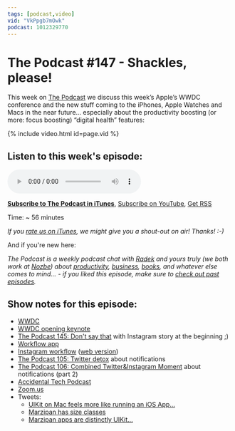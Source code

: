 ```yaml
---
tags: [podcast,video]
vid: "VkPpgb7mOwk"
podcast: 1012329770
---
```


# The Podcast #147 - Shackles, please!

This week on [The Podcast][p] we discuss this week’s Apple’s WWDC conference and the new stuff coming to the iPhones, Apple Watches and Macs in the near future... especially about the productivity boosting (or more: focus boosting) “digital health” features:

{% include video.html id=page.vid %}

<!--More-->

## Listen to this week's episode:

<audio controls>
<source src="https://files.nozbe.com/podcast/147.mp3" type="audio/mpeg">
</audio>

**[Subscribe to The Podcast in iTunes][i]**, [Subscribe on YouTube][y], [Get RSS][rss]

Time: ~ 56 minutes

*If you [rate us on iTunes][i], we might give you a shout-out on air! Thanks! :-)*

And if you're new here:

*The Podcast is a weekly podcast chat with [Radek][r] and yours truly (we both work at [Nozbe][n]) about [productivity](/productivity), [business](/business), [books](/books), and whatever else comes to mind… - if you liked this episode, make sure to [check out past episodes](/podcast).*

## Show notes for this episode:

  * [WWDC](https://developer.apple.com/wwdc/)
  * [WWDC opening keynote](https://www.youtube.com/watch?v=UThGcWBIMpU)
  * [The Podcast 145: Don't say that](/podcast-145) with Instagram story at the beginning ;)
  * [Workflow app](https://workflow.is/)
  * [Instagram workflow](https://workflow.is/workflows/b0a79219594c468ea7537cf18f2572cf) ([web version](http://radex.io/instagram.html))
  * [The Podcast 105: Twitter detox](/podcast-105) about notifications
  * [The Podcast 106: Combined Twitter&Instagram Moment](/podcast-106) about notifications (part 2)
  * [Accidental Tech Podcast](http://atp.fm/)
  * [Zoom.us](https://zoom.us/)
  * Tweets:
    * [UIKit on Mac feels more like running an iOS App…](https://twitter.com/tapbot_paul/status/1003843841131253760)
    * [Marzipan has size classes](https://twitter.com/stroughtonsmith/status/1003781007500300288)
    * [Marzipan apps are distinctly UIKit…](https://twitter.com/stroughtonsmith/status/1003775065262043136)

[y]: https://michael.gratis/thepodcastyt
[rss]: https://thepodcast.fm/episodes?format=RSS
[e]: /podcast-147

[p]: /podcast
[n]: https://nozbe.com/?a=mike
[r]: https://michael.gratis/radex
[i]: https://michael.gratis/thepodcast
[o]: https://michael.gratis/ipadonly

